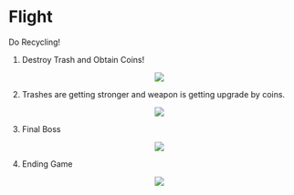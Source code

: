 # Flight
 Do Recycling!

1. Destroy Trash and Obtain Coins!
   <p align="center">
   <img src="https://github.com/Kimsangkwon/Trash-Fight/assets/118443780/58f82e69-3f99-40ca-9185-99dc90ba48ff">
   </p>
2. Trashes are getting stronger and weapon is getting upgrade by coins.
   <p align="center">
   <img src="https://github.com/Kimsangkwon/Trash-Fight/assets/118443780/24398bf5-042c-4e08-9754-35b40653bde2">
   </p>
3. Final Boss
   <p align="center">
   <img src="https://github.com/Kimsangkwon/Trash-Fight/assets/118443780/e0721d57-b8d5-48a4-8336-627b831f7931">
   </p>
4. Ending Game
   <p align="center">
   <img src="https://github.com/Kimsangkwon/Trash-Fight/assets/118443780/7bd5089f-0011-4cbf-9fd2-b45589a3e496">
   </p>
